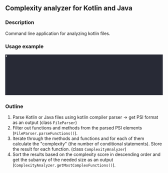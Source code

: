 ## Complexity analyzer for Kotlin and Java 
### Description
Command line application for analyzing kotlin files. 

### Usage example
![](demo.gif)

### Outline
1. Parse Kotlin or Java files using kotlin compiler parser -> get PSI format as an output (class `FileParser`)
2. Filter out functions and methods from the parsed PSI elements (`FileParser.parseFunctions()`).
3. Iterate through the methods and functions and for each of them calculate the "complexity" (the number of conditional statements). Store the result for each function. (class `ComplexityAnalyzer`)
4. Sort the results based on the complexity score in descending order and get the subarray of the needed size as an output (`ComplexityAnalyzer.getMostComplexFunctions()`). 